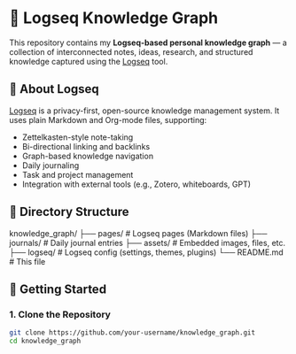 # 🧠 Logseq Knowledge Graph

This repository contains my **Logseq-based personal knowledge graph** — a collection of interconnected notes, ideas, research, and structured knowledge captured using the [Logseq](https://logseq.com/) tool.

## 📘 About Logseq

[Logseq](https://logseq.com/) is a privacy-first, open-source knowledge management system. It uses plain Markdown and Org-mode files, supporting:

- Zettelkasten-style note-taking
- Bi-directional linking and backlinks
- Graph-based knowledge navigation
- Daily journaling
- Task and project management
- Integration with external tools (e.g., Zotero, whiteboards, GPT)

## 📁 Directory Structure

knowledge_graph/
├── pages/ # Logseq pages (Markdown files)
├── journals/ # Daily journal entries
├── assets/ # Embedded images, files, etc.
├── logseq/ # Logseq config (settings, themes, plugins)
└── README.md # This file


## 🚀 Getting Started

### 1. Clone the Repository

```bash
git clone https://github.com/your-username/knowledge_graph.git
cd knowledge_graph

